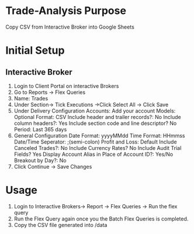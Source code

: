 # Trade-Analysis Purpose
Copy CSV from Interactive Broker into Google Sheets

# Initial Setup
## Interactive Broker
1. Login to Client Portal on interactive Brokers
2. Go to Reports -> Flex Queries
3. Name: Trades
4. Under Section-> Tick Executions ->Click Select All -> Click Save
5. Under Delivery Configuration
  Accounts: Add your account
  Models: Optional
  Format: CSV
  Include header and trailer records?: No
  Include column headers?: Yes
  Include section code and line descriptor? No
  Period: Last 365 days
6. General Configuration
  Date Format: yyyyMMdd
  Time Format: HHmmss
  Date/Time Seperator: ;(semi-colon)
  Profit and Loss: Default
  Include Canceled Trades?: No
  Include Currency Rates? No
  Include Audit Trial Fields? Yes
  Display Account Alias in Place of Account ID?: Yes/No
  Breakout by Day?: No
7. Click Continue -> Save Changes

# Usage
1. Login to Interactive Brokers-> Report -> Flex Queries -> Run the flex query 
2. Run the Flex Query again once you the Batch Flex Queries is completed.
3. Copy the CSV file generated into /data

